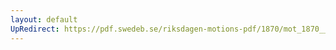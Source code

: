 ```yaml
---
layout: default
UpRedirect: https://pdf.swedeb.se/riksdagen-motions-pdf/1870/mot_1870__ak__00034.pdf
---
```


